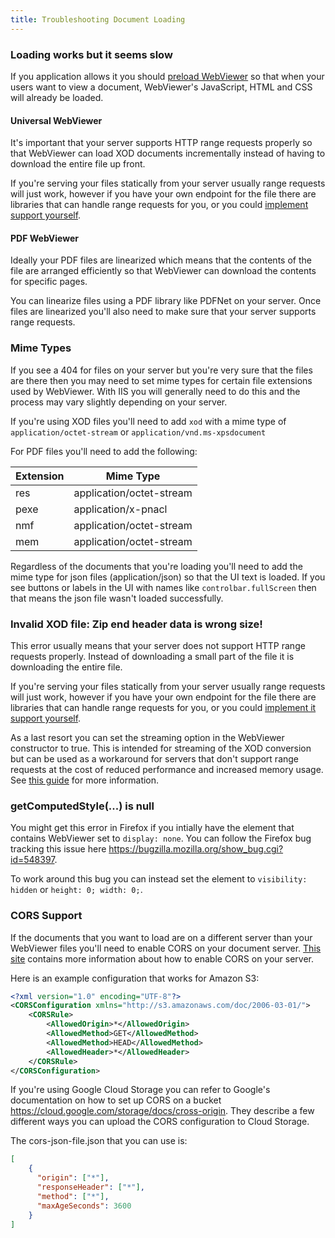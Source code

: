 ```yaml
---
title: Troubleshooting Document Loading
---
```

### Loading works but it seems slow
If you application allows it you should [preload WebViewer](/webviewer/guides/basics/document-loading#preloading-webviewer) so that when your users want to view a document, WebViewer's JavaScript, HTML and CSS will already be loaded.

#### Universal WebViewer
It's important that your server supports HTTP range requests properly so that WebViewer can load XOD documents incrementally instead of having to download the entire file up front.

If you're serving your files statically from your server usually range requests will just work, however if you have your own endpoint for the file there are libraries that can handle range requests for you, or you could [implement support yourself](https://tools.ietf.org/html/rfc7233#section-2.1).

#### PDF WebViewer
Ideally your PDF files are linearized which means that the contents of the file are arranged efficiently so that WebViewer can download the contents for specific pages.

You can linearize files using a PDF library like PDFNet on your server. Once files are linearized you'll also need to make sure that your server supports range requests.

### Mime Types
If you see a 404 for files on your server but you're very sure that the files are there then you may need to set mime types for certain file extensions used by WebViewer. With IIS you will generally need to do this and the process may vary slightly depending on your server.

If you're using XOD files you'll need to add `xod` with a mime type of `application/octet-stream` or `application/vnd.ms-xpsdocument`

For PDF files you'll need to add the following:

|Extension|Mime Type|
|---|---|
|res|application/octet-stream|
|pexe|application/x-pnacl|
|nmf|application/octet-stream|
|mem|application/octet-stream|

Regardless of the documents that you're loading you'll need to add the mime type for json files (application/json) so that the UI text is loaded. If you see buttons or labels in the UI with names like `controlbar.fullScreen` then that means the json file wasn't loaded successfully.

### Invalid XOD file: Zip end header data is wrong size!
This error usually means that your server does not support HTTP range requests properly. Instead of downloading a small part of the file it is downloading the entire file.

If you're serving your files statically from your server usually range requests will just work, however if you have your own endpoint for the file there are libraries that can handle range requests for you, or you could [implement it support yourself](https://tools.ietf.org/html/rfc7233#section-2.1).

As a last resort you can set the streaming option in the WebViewer constructor to true. This is intended for streaming of the XOD conversion but can be used as a workaround for servers that don't support range requests at the cost of reduced performance and increased memory usage. See [this guide](/webviewer/guides/fundamentals/streaming-option) for more information.

### getComputedStyle(...) is null
You might get this error in Firefox if you intially have the element that contains WebViewer set to `display: none`. You can follow the Firefox bug tracking this issue here https://bugzilla.mozilla.org/show_bug.cgi?id=548397.

To work around this bug you can instead set the element to `visibility: hidden` or `height: 0; width: 0;`.

### CORS Support
If the documents that you want to load are on a different server than your WebViewer files you'll need to enable CORS on your document server. [This site](https://enable-cors.org/server.html) contains more information about how to enable CORS on your server.

Here is an example configuration that works for Amazon S3:
```xml
<?xml version="1.0" encoding="UTF-8"?>
<CORSConfiguration xmlns="http://s3.amazonaws.com/doc/2006-03-01/">
    <CORSRule>
        <AllowedOrigin>*</AllowedOrigin>
        <AllowedMethod>GET</AllowedMethod>
        <AllowedMethod>HEAD</AllowedMethod>
        <AllowedHeader>*</AllowedHeader>
    </CORSRule>
</CORSConfiguration>
```

If you're using Google Cloud Storage you can refer to Google's documentation on how to set up CORS on a bucket https://cloud.google.com/storage/docs/cross-origin.
They describe a few different ways you can upload the CORS configuration to Cloud Storage.

The cors-json-file.json that you can use is:
```json
[
    {
      "origin": ["*"],
      "responseHeader": ["*"],
      "method": ["*"],
      "maxAgeSeconds": 3600
    }
]
```